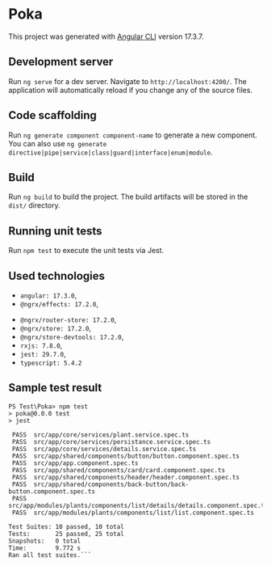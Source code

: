 # Poka

This project was generated with [Angular CLI](https://github.com/angular/angular-cli) version 17.3.7.

## Development server

Run `ng serve` for a dev server. Navigate to `http://localhost:4200/`. The application will automatically reload if you change any of the source files.

## Code scaffolding

Run `ng generate component component-name` to generate a new component. You can also use `ng generate directive|pipe|service|class|guard|interface|enum|module`.

## Build

Run `ng build` to build the project. The build artifacts will be stored in the `dist/` directory.

## Running unit tests

Run `npm test` to execute the unit tests via Jest.

## Used technologies

- `angular: 17.3.0`,
- `@ngrx/effects: 17.2.0`,

* `@ngrx/router-store: 17.2.0`,
* `@ngrx/store: 17.2.0`,
* `@ngrx/store-devtools: 17.2.0`,
* `rxjs: 7.8.0`,
* `jest: 29.7.0`,
* `typescript: 5.4.2`

## Sample test result

````
PS Test\Poka> npm test
> poka@0.0.0 test
> jest

 PASS  src/app/core/services/plant.service.spec.ts
 PASS  src/app/core/services/persistance.service.spec.ts
 PASS  src/app/core/services/details.service.spec.ts
 PASS  src/app/shared/components/button/button.component.spec.ts
 PASS  src/app/app.component.spec.ts
 PASS  src/app/shared/components/card/card.component.spec.ts
 PASS  src/app/shared/components/header/header.component.spec.ts
 PASS  src/app/shared/components/back-button/back-button.component.spec.ts
 PASS  src/app/modules/plants/components/list/details/details.component.spec.ts
 PASS  src/app/modules/plants/components/list/list.component.spec.ts

Test Suites: 10 passed, 10 total
Tests:       25 passed, 25 total
Snapshots:   0 total
Time:        9.772 s
Ran all test suites.```
````
